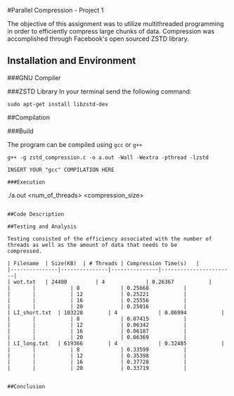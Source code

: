 #Parallel Compression - Project 1

The objective of this assignment was to utilize multithreaded programming in order to efficiently compress large chunks of
data. Compression was accomplished through Facebook's open sourced ZSTD library.

## Installation and Environment

###GNU Compiler

###ZSTD Library
In your terminal send the following command:
```
sudo apt-get install libzstd-dev
```

##Compilation

###Build

The program can be compiled using `gcc` or `g++`
```
g++ -g zstd_compression.c -o a.out -Wall -Wextra -pthread -lzstd
```
```
INSERT YOUR "gcc" COMPILATION HERE

###Execution

```
./a.out <num_of_threads> <compression_size>
```

##Code Description

##Testing and Analysis

Testing consisted of the efficiency associated with the number of threads as well as the amount of data that needs to be
compressed.

| Filename	| Size(KB)	| # Threads	| Compression Time(s)	|
|---------------|---------------|---------------|-----------------------|
| wot.txt	| 24400         | 4          	| 0.26367	        |
| 		|	        | 8          	| 0.25668	        |
| 		|	        | 12          	| 0.25221	        |
| 		|	        | 16          	| 0.25556	        |
| 		|	        | 20          	| 0.25016	        |
| LI_short.txt	| 103228        | 4          	| 0.06994	        |
| 		|	        | 8          	| 0.07415	        |
| 		|	        | 12          	| 0.06342	        |
| 		|	        | 16          	| 0.06187	        |
| 		|	        | 20          	| 0.06369	        |
| LI_long.txt	| 619366        | 4          	| 0.32485	        |
| 		|	        | 8          	| 0.33599	        |
| 		|	        | 12          	| 0.35398	        |
| 		|	        | 16          	| 0.37728	        |
| 		|	        | 20          	| 0.33719	        |


##Conclusion

